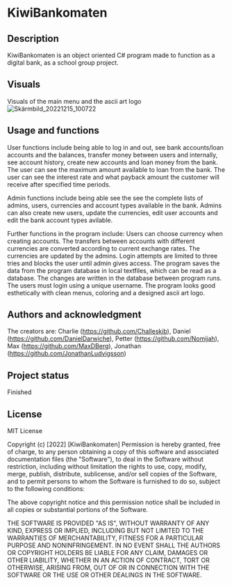 # KiwiBankomaten
## Description
KiwiBankomaten is an object oriented C# program made to function as a digital bank, as a school group project.
## Visuals 
Visuals of the main menu and the ascii art logo
![Skärmbild_20221215_100722](https://user-images.githubusercontent.com/114058073/207826125-acbc8822-2e5c-47b7-8094-8b58bd270c01.png)
## Usage and functions
User functions include being able to log in and out, see bank accounts/loan accounts and the balances, transfer money between users and internally, see account history, create new accounts and loan money from the bank. The user can see the maximum amount available to loan from the bank. The user can see the interest rate and what payback amount the customer will receive after specified time periods.

Admin functions include being able see the see the complete lists of admins, users, currencies and account types available in the bank. Admins can also create new users, update the currencies, edit user accounts and edit the bank account types avilable.

Further functions in the program include: Users can choose currency when creating accounts. The transfers between accounts with different currencies are converted according to current exchange rates. The currencies are updated by the admins. Login attempts are limited to three tries and blocks the user until admin gives access. The program saves the data from the program database in local textfiles, which can be read as a database. The changes are written in the database between program runs. The users must login using a unique username. The program looks good esthetically with clean menus, coloring and a designed ascii art logo.
## Authors and acknowledgment
The creators are: Charlie (https://github.com/Challeskib), Daniel (https://github.com/DanielDarwiche), Petter (https://github.com/Nomijah), Max (https://github.com/MaxDBerg), Jonathan (https://github.com/JonathanLudvigsson)
## Project status
Finished
## License
MIT License

Copyright (c) [2022] [KiwiBankomaten]
Permission is hereby granted, free of charge, to any person obtaining a copy
of this software and associated documentation files (the "Software"), to deal
in the Software without restriction, including without limitation the rights
to use, copy, modify, merge, publish, distribute, sublicense, and/or sell
copies of the Software, and to permit persons to whom the Software is
furnished to do so, subject to the following conditions:

The above copyright notice and this permission notice shall be included in all
copies or substantial portions of the Software.

THE SOFTWARE IS PROVIDED "AS IS", WITHOUT WARRANTY OF ANY KIND, EXPRESS OR
IMPLIED, INCLUDING BUT NOT LIMITED TO THE WARRANTIES OF MERCHANTABILITY,
FITNESS FOR A PARTICULAR PURPOSE AND NONINFRINGEMENT. IN NO EVENT SHALL THE
AUTHORS OR COPYRIGHT HOLDERS BE LIABLE FOR ANY CLAIM, DAMAGES OR OTHER
LIABILITY, WHETHER IN AN ACTION OF CONTRACT, TORT OR OTHERWISE, ARISING FROM,
OUT OF OR IN CONNECTION WITH THE SOFTWARE OR THE USE OR OTHER DEALINGS IN THE
SOFTWARE.
